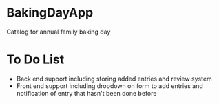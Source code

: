 # BakingDayApp
Catalog for annual family baking day

To Do List
==========
* Back end support including storing added entries and review system
* Front end support including dropdown on form to add entries and notification of entry that hasn't been done before
